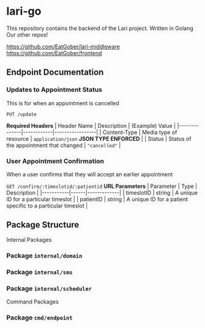# lari-go
This repository contains the backend of the Lari project. 
Written in Golang
Our other repos!

https://github.com/EatGober/lari-middleware
https://github.com/EatGober/frontend
## Endpoint Documentation
### Updates to Appointment Status
This is for when an appointment is cancelled

`PUT /update`

**Required Headers** 
| Header Name | Description | (Example) Value |
|--------------|------------|-----------------|
| Content-Type | Media type of resource |  `application/json` **JSON TYPE ENFORCED** |
| Status | Status of the appointment that changed | `"cancelled"` |

### User Appointment Confirmation
When a user confirms that they will accept an earlier appointment

`GET /confirm/:timeslotid/:patientid`
**URL Parameters**
| Parameter | Type | Description |
|-----------|------|-------------|
| timeslotID | string | A unique ID for a particular timeslot |
| patientID | string | A unique ID for a patient specific to a particular timeslot |

## Package Structure

Internal Packages

### Package `internal/domain`

### Package `internal/sms`

### Package `internal/scheduler`

Command Packages

### Package `cmd/endpoint`
